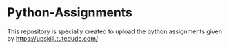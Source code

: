 # Python-Assignments
This repository is specially created to upload the python assignments given by https://upskill.tutedude.com/
